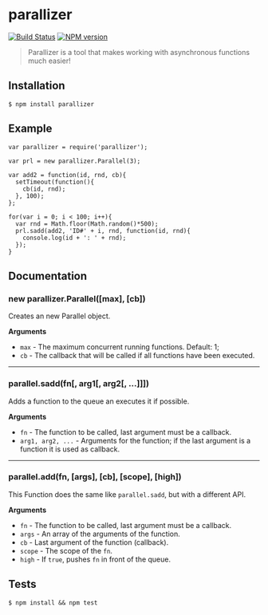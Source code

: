 # parallizer
[![Build Status](https://api.travis-ci.org/christophwitzko/parallizer.svg?branch=master)](https://travis-ci.org/christophwitzko/parallizer) [![NPM version](https://badge.fury.io/js/parallizer.svg)](http://badge.fury.io/js/parallizer)

> Parallizer is a tool that makes working with asynchronous functions much easier!

## Installation

    $ npm install parallizer

## Example

```
var parallizer = require('parallizer');

var prl = new parallizer.Parallel(3);

var add2 = function(id, rnd, cb){
  setTimeout(function(){
    cb(id, rnd);
  }, 100);
};

for(var i = 0; i < 100; i++){
  var rnd = Math.floor(Math.random()*500);
  prl.sadd(add2, 'ID#' + i, rnd, function(id, rnd){
    console.log(id + ': ' + rnd);
  });
}

```

## Documentation

### new parallizer.Parallel([max], [cb])

Creates an new Parallel object.

__Arguments__

* `max` - The maximum concurrent running functions. Default: 1;
* `cb` - The callback that will be called if all functions have been executed.

---------------------------------------

### parallel.sadd(fn[, arg1[, arg2[, ...]]])

Adds a function to the queue an executes it if possible.

__Arguments__

* `fn` - The function to be called, last argument must be a callback.
* `arg1, arg2, ...` - Arguments for the function; if the last argument is a function it is used as callback.

---------------------------------------

### parallel.add(fn, [args], [cb], [scope], [high])

This Function does the same like `parallel.sadd`, but with a different API.

__Arguments__

* `fn` - The function to be called, last argument must be a callback.
* `args` - An array of the arguments of the function.
* `cb` - Last argument of the function (callback).
* `scope` - The scope of the `fn`.
* `high` - If `true`, pushes `fn` in front of the queue.

## Tests

    $ npm install && npm test
